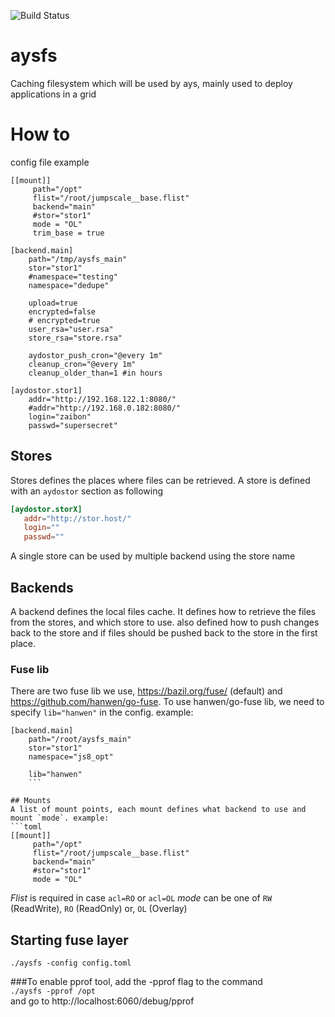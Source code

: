 ![Build Status](https://travis-ci.org/Jumpscale/aysfs.svg?branch=master)

# aysfs
Caching filesystem which will be used by ays, mainly used to deploy applications in a grid

# How to
config file example
```
[[mount]]
     path="/opt"
     flist="/root/jumpscale__base.flist"
     backend="main"
     #stor="stor1"
     mode = "OL"
     trim_base = true

[backend.main]
    path="/tmp/aysfs_main"
    stor="stor1"
    #namespace="testing"
    namespace="dedupe"
    
    upload=true
    encrypted=false
    # encrypted=true
    user_rsa="user.rsa"
    store_rsa="store.rsa"

    aydostor_push_cron="@every 1m"
    cleanup_cron="@every 1m"
    cleanup_older_than=1 #in hours

[aydostor.stor1]
    addr="http://192.168.122.1:8080/"
    #addr="http://192.168.0.182:8080/"
    login="zaibon"
    passwd="supersecret"
```
## Stores 
Stores defines the places where files can be retrieved. A store is defined with an `aydostor` section as following
```toml
[aydostor.storX]
   addr="http://stor.host/"
   login=""
   passwd=""
```
A single store can be used by multiple backend using the store name

## Backends
A backend defines the local files cache. It defines how to retrieve the files from the stores, and which store to use. also defined how to push changes back to the store and if files should be pushed back to the store in the first place.

### Fuse lib
There are two fuse lib we use, https://bazil.org/fuse/ (default) and https://github.com/hanwen/go-fuse.
To use hanwen/go-fuse lib, we need to specify `lib="hanwen"` in the config.
example:
```
[backend.main]
    path="/root/aysfs_main"
    stor="stor1"
    namespace="js8_opt"

    lib="hanwen"
    ```

## Mounts
A list of mount points, each mount defines what backend to use and mount `mode`. example:
```toml
[[mount]]
     path="/opt"
     flist="/root/jumpscale__base.flist"
     backend="main"
     #stor="stor1"
     mode = "OL"
```
*Flist* is required in case `acl=RO` or `acl=OL`
*mode* can be one of `RW` (ReadWrite), `RO` (ReadOnly) or, `OL` (Overlay)

## Starting fuse layer
```./aysfs -config config.toml ```

###To enable pprof tool, add the -pprof flag to the command  
```./aysfs -pprof /opt```  
and go to http://localhost:6060/debug/pprof

